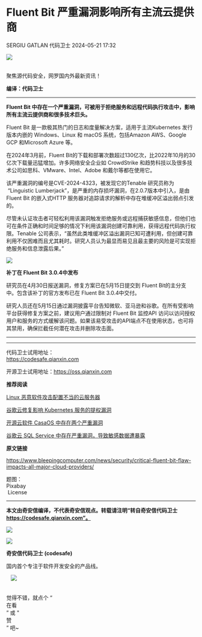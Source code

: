 #  Fluent Bit 严重漏洞影响所有主流云提供商   
SERGIU GATLAN  代码卫士   2024-05-21 17:32  
  
![](https://mmbiz.qpic.cn/mmbiz_gif/Az5ZsrEic9ot90z9etZLlU7OTaPOdibteeibJMMmbwc29aJlDOmUicibIRoLdcuEQjtHQ2qjVtZBt0M5eVbYoQzlHiaw/640?wx_fmt=gif "")  
  
   
聚焦源代码安全，网罗国内外最新资讯！  
  
**编译：代码卫士**  
  
****  
**Fluent Bit 中存在一个严重漏洞，可被用于拒绝服务和远程代码执行攻击中，影响所有主流云提供商和很多技术巨头。**  
  
  
Fluent Bit 是一款极其热门的日志和度量解决方案，适用于主流Kubernetes 发行版本内嵌的 Windows、Linux 和 macOS 系统，包括Amazon AWS、Google GCP 和Microsoft Azure 等。  
  
在2024年3月前，Fluent Bit的下载和部署次数超过130亿次，比2022年10月的30亿次下载量迅猛增加。许多网络安全企业如 CrowdStrike 和趋势科技以及很多技术公司如思科、VMware、Intel、Adobe 和戴尔等都在使用它。  
  
该严重漏洞的编号是CVE-2024-4323，被发现它的Tenable 研究员称为  “Linguistic Lumberjack”，是严重的内存损坏漏洞，在2.0.7版本中引入，是由 Fluent Bit 的嵌入式HTTP 服务器对追踪请求的解析中存在堆缓冲区溢出弱点引发的。  
  
尽管未认证攻击者可轻松利用该漏洞触发拒绝服务或远程捕获敏感信息，但他们也可在条件正确和时间足够的情况下利用该漏洞创建可靠利用，获得远程代码执行权限。Tenable 公司表示，“虽然此类堆缓冲区溢出漏洞已知可遭利用，但创建可靠利用不仅困难而且尤其耗时。研究人员认为最显而易见且最主要的风险是可实现拒绝服务和信息泄露后果。”  
  
  
![](https://mmbiz.qpic.cn/mmbiz_gif/oBANLWYScMQXuPia5bPgkLvBRTicQPI1RIsXeBFudVvBEJ2C5FrgoK4RzibGY8HDtmjKIVa6cGroaF8k36lv53gcg/640?wx_fmt=gif&from=appmsg "")  
  
**补丁在 Fluent Bit 3.0.4中发布**  
  
  
  
  
  
研究员在4月30日报送漏洞，修复方案已在5月15日提交到 Fluent Bit的主分支中。包含该补丁的官方发布已在 Fluent Bit 3.0.4中交付。  
  
研究人员还在5月15日通过漏洞披露平台告知微软、亚马逊和谷歌。在所有受影响平台获得修复方案之前，建议用户通过限制对 Fluent Bit 监控API 访问以访问授权用户和服务的方式缓解该问题。如果该易受攻击的API端点不在使用状态，也可将其禁用，确保拦截任何潜在攻击并删除攻击面。  
  
  
****  
****  
代码卫士试用地址：  
https://codesafe.qianxin.com  
  
开源卫士试用地址：https://oss.qianxin.com  
  
  
  
  
  
  
  
  
  
  
  
**推荐阅读**  
  
[Linux 恶意软件攻击配置不当的云服务器](http://mp.weixin.qq.com/s?__biz=MzI2NTg4OTc5Nw==&mid=2247519011&idx=1&sn=17a70a9a2f2ffda628277cf2e0884282&chksm=ea94ba49dde3335f1ba768295ca8970e7a2a3d6080ee433e0eaa41f8b52859e0ae9f0acd6635&scene=21#wechat_redirect)  
  
  
[谷歌云修复影响 Kubernetes 服务的提权漏洞](http://mp.weixin.qq.com/s?__biz=MzI2NTg4OTc5Nw==&mid=2247518533&idx=1&sn=2cd4cf6cb64d8674ff01d4eb89b22c43&chksm=ea94b82fdde33139a30d7d743eee2c64a91f8291a4eba9f5bf73b936e2e833a01aebbabd7c9d&scene=21#wechat_redirect)  
  
  
[开源云软件 CasaOS 中存在两个严重漏洞](http://mp.weixin.qq.com/s?__biz=MzI2NTg4OTc5Nw==&mid=2247517920&idx=1&sn=681d0c6677cad099a71c676242ba72f4&chksm=ea94b78adde33e9cfd5d18cd2b56dca916c908ab7b190ab9985975c9146af878a0fe5d5b63bb&scene=21#wechat_redirect)  
  
  
[谷歌云 SQL Service 中存在严重漏洞，导致敏感数据遭暴露](http://mp.weixin.qq.com/s?__biz=MzI2NTg4OTc5Nw==&mid=2247516609&idx=1&sn=e6bef0b6cbbd3d38ef6d69c14130bdcc&chksm=ea94b0abdde339bd0efab5037b36b84212e32e77cb0a866ec8ea90ff15509d9afb7433ee96d5&scene=21#wechat_redirect)  
  
  
  
  
**原文链接**  
  
  
https://www.bleepingcomputer.com/news/security/critical-fluent-bit-flaw-impacts-all-major-cloud-providers/  
  
  
题图：  
Pixabay  
 License  
  
****  
**本文由奇安信编译，不代表奇安信观点。转载请注明“转自奇安信代码卫士 https://codesafe.qianxin.com”。**  
  
  
  
  
![](https://mmbiz.qpic.cn/mmbiz_jpg/oBANLWYScMSf7nNLWrJL6dkJp7RB8Kl4zxU9ibnQjuvo4VoZ5ic9Q91K3WshWzqEybcroVEOQpgYfx1uYgwJhlFQ/640?wx_fmt=jpeg "")  
  
![](https://mmbiz.qpic.cn/mmbiz_jpg/oBANLWYScMSN5sfviaCuvYQccJZlrr64sRlvcbdWjDic9mPQ8mBBFDCKP6VibiaNE1kDVuoIOiaIVRoTjSsSftGC8gw/640?wx_fmt=jpeg "")  
  
**奇安信代码卫士 (codesafe)**  
  
国内首个专注于软件开发安全的产品线。  
  
   ![](https://mmbiz.qpic.cn/mmbiz_gif/oBANLWYScMQ5iciaeKS21icDIWSVd0M9zEhicFK0rbCJOrgpc09iaH6nvqvsIdckDfxH2K4tu9CvPJgSf7XhGHJwVyQ/640?wx_fmt=gif "")  
  
   
觉得不错，就点个 “  
在看  
” 或 "  
赞  
” 吧~  
  
